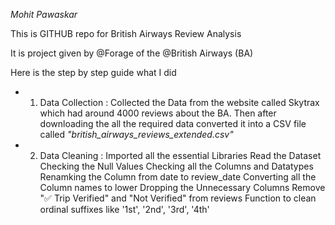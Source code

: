 *Mohit Pawaskar*

This is GITHUB repo for British Airways Review Analysis

It is project given by @Forage of the @British Airways (BA)

Here is the step by step guide what I did

- 01. Data Collection : Collected the Data from the website called Skytrax which had around 4000 reviews about the BA.
                       Then after downloading the all the required data converted it into a CSV file called 
                       *"british_airways_reviews_extended.csv"*
                      
                      
- 02. Data Cleaning   : Imported all the essential Libraries
                        Read the Dataset
                        Checking the Null Values
                        Checking all the Columns and Datatypes
                        Renamking the Column from date to review_date
                        Converting all the Column names to lower
                        Dropping the Unnecessary Columns
                        Remove "✅ Trip Verified" and "Not Verified" from reviews
                        Function to clean ordinal suffixes like '1st', '2nd', '3rd', '4th'
                        
